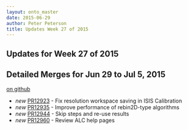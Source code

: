 ```yaml
---
layout: onto_master
date: 2015-06-29
author: Peter Peterson
title: Updates Week 27 of 2015
---
```

Updates for Week 27 of 2015
---------------------------

Detailed Merges for Jun 29 to Jul 5, 2015
-----------------------------------------
[on github](https://github.com/mantidproject/mantid/pulls?q=is%3Apr+merged%3A2015-06-30..2015-07-05)

* *new* [PR12923](https://github.com/mantidproject/mantid/pull/12923) - Fix resolution workspace saving in ISIS Calibration
* *new* [PR12935](https://github.com/mantidproject/mantid/pull/12935) - Improve performance of rebin2D-type algorithms
* *new* [PR12944](https://github.com/mantidproject/mantid/pull/12944) - Skip steps and re-use results
* *new* [PR12960](https://github.com/mantidproject/mantid/pull/12960) - Review ALC help pages
